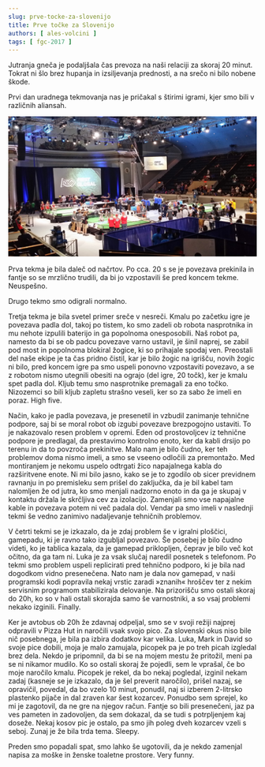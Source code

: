 ```yaml
---
slug: prve-tocke-za-slovenijo
title: Prve točke za Slovenijo
authors: [ ales-volcini ]
tags: [ fgc-2017 ]
---
```


Jutranja gneča je podaljšala čas prevoza na naši relaciji za skoraj 20 minut. Tokrat ni šlo
brez hupanja in izsiljevanja prednosti, a na srečo ni bilo nobene škode.

Prvi dan uradnega tekmovanja nas je pričakal s štirimi igrami, kjer smo bili v različnih aliansah.

![Dar Constitution Hall](img/arena.jpg)
<!-- truncate -->

Prva tekma je bila daleč od načrtov. Po cca. 20 s se je povezava prekinila in fantje so se
mrzlično trudili, da bi jo vzpostavili še pred koncem tekme. Neuspešno.

Drugo tekmo smo odigrali normalno.

Tretja tekma je bila svetel primer sreče v nesreči. Kmalu po začetku igre je povezava padla
dol, takoj po tistem, ko smo zadeli ob robota nasprotnika in mu nehote izpulili baterijo in
ga popolnoma onesposobili. Naš robot pa, namesto da bi se ob padcu povezave varno ustavil,
je šinil naprej, se zabil pod most in popolnoma blokiral žogice, ki so prihajale spodaj ven.
Preostali del naše ekipe je ta čas pridno čistil, kar je bilo žogic na igrišču, novih žogic
ni bilo, pred koncem igre pa smo uspeli ponovno vzpostaviti povezavo, a se z robotom nismo
utegnili obesiti na ograjo (del igre, 20 točk), ker je kmalu spet padla dol. Kljub temu smo
nasprotnike premagali za eno točko. Nizozemci so bili kljub zapletu strašno veseli, ker so
za sabo že imeli en poraz. High five.

Način, kako je padla povezava, je presenetil in vzbudil zanimanje tehnične podpore, saj bi
se moral robot ob izgubi povezave brezpogojno ustaviti. To je nakazovalo resen problem v
opremi. Eden od prostovoljcev iz tehnične podpore je predlagal, da prestavimo kontrolno
enoto, ker da kabli drsijo po terenu in da to povzroča prekinitve. Malo nam je bilo čudno,
ker teh problemov doma nismo imeli, a smo se vseeno odločili za premontažo. Med montiranjem
je nekomu uspelo odtrgati žico napajalnega kabla do razširitvene enote. Ni mi bilo jasno,
kako se je to zgodilo ob sicer previdnem ravnanju in po premisleku sem prišel do zaključka,
da je bil kabel tam nalomljen že od jutra, ko smo menjali nadzorno enoto in da ga je skupaj
v kontaktu držala le skrčljiva cev za izolacijo. Zamenjali smo vse napajalne kable in
povezava potem ni več padala dol. Vendar pa smo imeli v naslednji tekmi še vedno zanimivo
nadaljevanje tehničnih problemov.

V četrti tekmi se je izkazalo, da je zdaj problem še v igralni ploščici, gamepadu, ki je
ravno tako izgubljal povezavo. Še posebej je bilo čudno videti, ko je tablica kazala, da je
gamepad priklopljen, čeprav je bilo več kot očitno, da ga tam ni. Luka je za vsak slučaj
naredil posnetek s telefonom. Po tekmi smo problem uspeli replicirati pred tehnično podporo,
ki je bila nad dogodkom vidno presenečena. Nato nam je dala nov gamepad, v naši programski
kodi popravila nekaj vrstic zaradi »znanih« hroščev ter z nekim servisnim programom
stabilizirala delovanje. Na prizorišču smo ostali skoraj do 20h, ko so v hali ostali
skorajda samo še varnostniki, a so vsaj problemi nekako izginili. Finally.

Ker je avtobus ob 20h že zdavnaj odpeljal, smo se v svoji režiji najprej odpravili v Pizza
Hut in naročili vsak svojo pico. Za slovenski okus niso bile nič posebnega, je bila pa
izbira dodatkov kar velika. Luka, Mark in David so svoje pice dobili, moja je malo zamujala,
picopek pa je po treh picah izgledal brez dela. Nekdo je pripomnil, da bi se na mojem mestu
že pritožil, meni pa se ni nikamor mudilo. Ko so ostali skoraj že pojedli, sem le vprašal,
če bo moje naročilo kmalu. Picopek je rekel, da bo nekaj pogledal, izginil nekam zadaj
(kasneje se je izkazalo, da je šel preverit naročilo), prišel nazaj, se opravičil, povedal,
da bo vzelo 10 minut, ponudil, naj si izberem 2-litrsko plastenko pijače in dal zraven kar
šest kozarcev. Ponudbo sem sprejel, ko mi je zagotovil, da ne gre na njegov račun. Fantje
so bili presenečeni, jaz pa ves pameten in zadovoljen, da sem dokazal, da se tudi s
potrpljenjem kaj doseže. Nekaj kosov pic je ostalo, pa smo jih poleg dveh kozarcev vzeli s
seboj. Zunaj je že bila trda tema. Sleepy.

Preden smo popadali spat, smo lahko še ugotovili, da je nekdo zamenjal napisa za moške in ženske toaletne prostore. Very funny.
